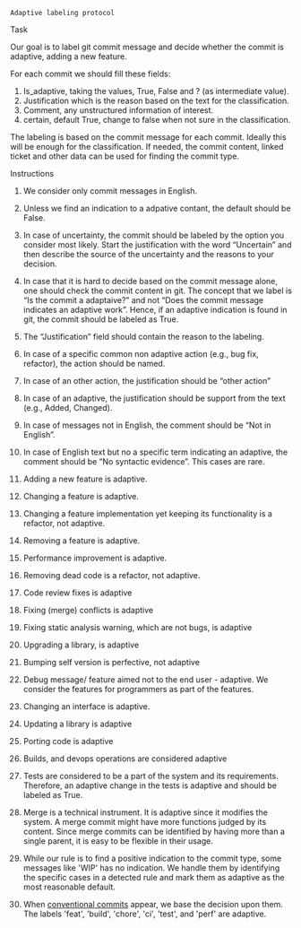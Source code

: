 
    
    Adaptive labeling protocol



Task

Our goal is to label git commit message and decide whether the commit is adaptive, adding a new feature.

For each commit we should fill these fields:

  1. Is_adaptive, taking the values, True, False and ? (as intermediate value).
  1. Justification which is the reason based on the text for the classification.
  1. Comment, any unstructured information of interest.
  1. certain, default True, change to false when not sure in the classification.


The labeling is based on the commit message for each commit.
Ideally this will be enough for the classification.
If needed, the commit content, linked ticket and other data can be used for finding the commit type.


Instructions


  1. We consider only commit messages in English.
  1. Unless we find an indication to a adpative contant, the default should be False.
  1. In case of uncertainty, the commit should be labeled by the option you consider most likely. Start the justification with the word “Uncertain” and then describe the source of the uncertainty and the reasons to your decision.
  1. In case that it is hard to decide based on the commit message alone, one should check the commit content in git. The concept that we label is “Is the commit a adaptaive?” and not “Does the commit message indicates an adaptive work”.
    Hence, if an adaptive indication is found in git, the commit should be labeled as True.
  1. The “Justification” field should contain the reason to the labeling.
  1. In case of a specific common non adaptive action (e.g., bug fix, refactor), the action should be named.
  1. In case of an other action, the justification should be “other action”
  1. In case of an adaptive, the justification should be support from the text (e.g., Added, Changed).
  1. In case of messages not in English, the comment should be “Not in English”.
  1. In case of English text but no a specific term indicating an adaptive, the comment should be “No syntactic evidence”. This cases are rare.

  1. Adding a new feature is adaptive.
  1. Changing a feature is adaptive.
  1. Changing a feature implementation yet keeping its functionality is a refactor, not adaptive.
  1. Removing a feature is adaptive.
  1. Performance improvement is adaptive.
  1. Removing dead code is a refactor, not adaptive.
  1. Code review fixes is adaptive
  1. Fixing (merge) conflicts is adaptive
  1. Fixing static analysis warning, which are not bugs, is adaptive
  1. Upgrading a library, is adaptive
  1. Bumping self version is perfective, not adaptive

  1. Debug message/ feature aimed not to the end user - adaptive. We consider the features for programmers as part of the features.
  1. Changing an interface is adaptive.
  1. Updating a library is adaptive
  1. Porting code is adaptive
  1. Builds, and devops operations are considered adaptive

  1. Tests are considered to be a part of the system and its requirements. Therefore, an adaptive change in the tests is adaptive and should be labeled as True.
  1. Merge is a technical instrument. It is adaptive since it modifies the system. A merge commit might have more functions judged by its content.
      Since merge commits can be identified by having more than a single parent, it is easy to be flexible in their usage.
  
  1. While our rule is to find a positive indication to the commit type, some messages like 'WIP' has no indication.
      We handle them by identifying the specific cases in a detected rule and mark them as adaptive as the most reasonable default.
  
  1.  When <a href="https://www.conventionalcommits.org/">conventional commits</a> appear, we base the decision upon them.
    The labels 'feat', 'build', 'chore', 'ci', 'test', and 'perf' are adaptive.




